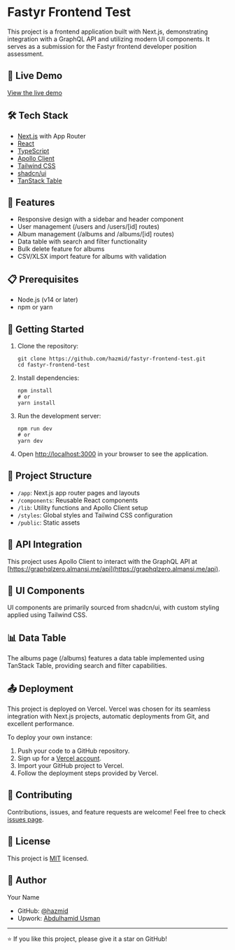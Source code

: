 # Fastyr Frontend Test

This project is a frontend application built with Next.js, demonstrating integration with a GraphQL API and utilizing modern UI components. It serves as a submission for the Fastyr frontend developer position assessment.

## 🚀 Live Demo

[View the live demo]()

## 🛠 Tech Stack

- [Next.js](https://nextjs.org/) with App Router
- [React](https://reactjs.org/)
- [TypeScript](https://www.typescriptlang.org/)
- [Apollo Client](https://www.apollographql.com/docs/react/)
- [Tailwind CSS](https://tailwindcss.com/)
- [shadcn/ui](https://ui.shadcn.com/)
- [TanStack Table](https://tanstack.com/table/v8)

## 🌟 Features

- Responsive design with a sidebar and header component
- User management (/users and /users/[id] routes)
- Album management (/albums and /albums/[id] routes)
- Data table with search and filter functionality
- Bulk delete feature for albums
- CSV/XLSX import feature for albums with validation

## 📋 Prerequisites

- Node.js (v14 or later)
- npm or yarn

## 🚀 Getting Started

1. Clone the repository:
   ```
   git clone https://github.com/hazmid/fastyr-frontend-test.git
   cd fastyr-frontend-test
   ```

2. Install dependencies:
   ```
   npm install
   # or
   yarn install
   ```

3. Run the development server:
   ```
   npm run dev
   # or
   yarn dev
   ```

4. Open [http://localhost:3000](http://localhost:3000) in your browser to see the application.

## 📁 Project Structure

- `/app`: Next.js app router pages and layouts
- `/components`: Reusable React components
- `/lib`: Utility functions and Apollo Client setup
- `/styles`: Global styles and Tailwind CSS configuration
- `/public`: Static assets

## 🔗 API Integration

This project uses Apollo Client to interact with the GraphQL API at [https://graphqlzero.almansi.me/api](https://graphqlzero.almansi.me/api).

## 🎨 UI Components

UI components are primarily sourced from shadcn/ui, with custom styling applied using Tailwind CSS.

## 📊 Data Table

The albums page (/albums) features a data table implemented using TanStack Table, providing search and filter capabilities.

## 📤 Deployment

This project is deployed on Vercel. Vercel was chosen for its seamless integration with Next.js projects, automatic deployments from Git, and excellent performance.

To deploy your own instance:

1. Push your code to a GitHub repository.
2. Sign up for a [Vercel account](https://vercel.com/signup).
3. Import your GitHub project to Vercel.
4. Follow the deployment steps provided by Vercel.

## 🤝 Contributing

Contributions, issues, and feature requests are welcome! Feel free to check [issues page](https://github.com/hazmid/fastyr-frontend-test/issues).

## 📝 License

This project is [MIT](https://choosealicense.com/licenses/mit/) licensed.

## 👤 Author

Your Name
- GitHub: [@hazmid](https://github.com/hazmid)
- Upwork: [Abdulhamid Usman](https://www.upwork.com/freelancers/~01f593d4b3e664a83e)

---

⭐️ If you like this project, please give it a star on GitHub!
